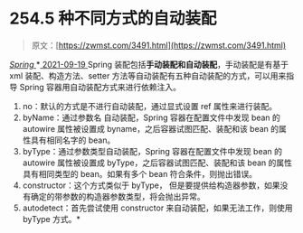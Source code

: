 <!--yml
category: 未分类
date: 0001-01-01 00:00:00
-->

# 254.5 种不同方式的自动装配

> 原文：[https://zwmst.com/3491.html](https://zwmst.com/3491.html)

   [ *Spring* ](https://zwmst.com/spring)*[ <time datetime="2021-09-19T20:34:53+08:00"> 2021-09-19 </time> ](https://zwmst.com/3491.html)  Spring 装配包括**手动装配和自动装配**，手动装配是有基于 xml 装配、构造方法、setter 方法等自动装配有五种自动装配的方式，可以用来指导 Spring 容器用自动装配方式来进行依赖注入。

1.  no：默认的方式是不进行自动装配，通过显式设置 ref 属性来进行装配。
2.  byName：通过参数名 自动装配，Spring 容器在配置文件中发现 bean 的 autowire 属性被设置成 byname，之后容器试图匹配、装配和该 bean 的属性具有相同名字的 bean。
3.  byType：通过参数类型自动装配，Spring 容器在配置文件中发现 bean 的 autowire 属性被设置成 byType，之后容器试图匹配、装配和该 bean 的属性具有相同类型的 bean。如果有多个 bean 符合条件，则抛出错误。
4.  constructor：这个方式类似于 byType， 但是要提供给构造器参数，如果没有确定的带参数的构造器参数类型，将会抛出异常。
5.  autodetect：首先尝试使用 constructor 来自动装配，如果无法工作，则使用 byType 方式。*